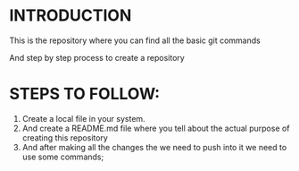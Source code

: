 # INTRODUCTION

This is the repository where you can find all the basic git commands 

And step by step process to create a repository

# STEPS TO FOLLOW:

1. Create a local file in your system.
2. And create a README.md file where you tell about the actual purpose of creating this repository
3. And after making all the changes the we need to push into it we need to use some commands;
